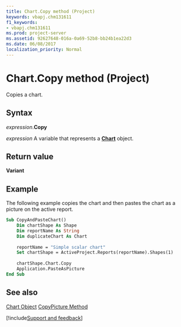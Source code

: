```yaml
---
title: Chart.Copy method (Project)
keywords: vbapj.chm131611
f1_keywords:
- vbapj.chm131611
ms.prod: project-server
ms.assetid: 92627648-016a-0a69-52b8-bb24b1ea22d3
ms.date: 06/08/2017
localization_priority: Normal
---
```



# Chart.Copy method (Project)
Copies a chart.

## Syntax

_expression_.**Copy**

_expression_ A variable that represents a **[Chart](Project.Chart.md)** object.


## Return value

 **Variant**


## Example

The following example copies the chart and then pastes the chart as a picture on the active report.


```vb
Sub CopyAndPasteChart()
    Dim chartShape As Shape
    Dim reportName As String
    Dim duplicateChart As Chart
    
    reportName = "Simple scalar chart"
    Set chartShape = ActiveProject.Reports(reportName).Shapes(1)
    
    chartShape.Chart.Copy
    Application.PasteAsPicture
End Sub
```


## See also


[Chart Object](Project.chart.md)
[CopyPicture Method](Project.chart.copypicture.md)

[!include[Support and feedback](~/includes/feedback-boilerplate.md)]